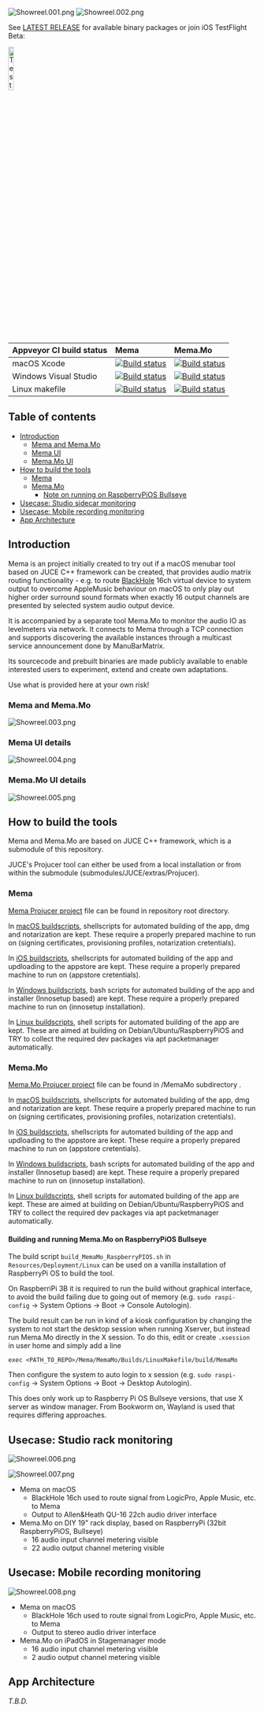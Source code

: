 ![Showreel.001.png](Resources/Documentation/Showreel/Showreel.001.png "Mema Headline Icons")
![Showreel.002.png](Resources/Documentation/Showreel/Showreel.002.png "Mema Headline Icons")

See [LATEST RELEASE](https://github.com/ChristianAhrens/Mema/releases/latest) for available binary packages or join iOS TestFlight Beta:

<img src="Resources/AppStore/TestFlightQRCode.png" alt="TestFlight QR Code" width="15%">


|Appveyor CI build status|Mema|Mema.Mo|
|:----------------|:-----|:-----|
|macOS Xcode| [![Build status](https://ci.appveyor.com/api/projects/status/m1jqb2d19wv9e74o?svg=true)](https://ci.appveyor.com/project/ChristianAhrens/Mema-06mmy) | [![Build status](https://ci.appveyor.com/api/projects/status/va72we76lhlkxxs5?svg=true)](https://ci.appveyor.com/project/ChristianAhrens/Mema-ubusx) |
|Windows Visual Studio| [![Build status](https://ci.appveyor.com/api/projects/status/2wi23e7i44xh1fye?svg=true)](https://ci.appveyor.com/project/ChristianAhrens/Mema) | [![Build status](https://ci.appveyor.com/api/projects/status/hp8ixwxa5ccumjcj?svg=true)](https://ci.appveyor.com/project/ChristianAhrens/Mema-t97el) |
|Linux makefile| [![Build status](https://ci.appveyor.com/api/projects/status/3lwra86k9i0233io?svg=true)](https://ci.appveyor.com/project/ChristianAhrens/Mema-y20bx) | [![Build status](https://ci.appveyor.com/api/projects/status/j0qj6sqtaa5mq4dc?svg=true)](https://ci.appveyor.com/project/ChristianAhrens/Mema-vhiu1) |


<a name="toc" />

## Table of contents

* [Introduction](#introduction)
  * [Mema and Mema.Mo](#MemaNmonitor)
  * [Mema UI](#MemaUI)
  * [Mema.Mo UI](#MemaMoUI)
* [How to build the tools](#howtobuild)
  * [Mema](#buildMema)
  * [Mema.Mo](#buildMemaMo)
    * [Note on running on RaspberryPiOS Bullseye](#runonbullseye)
* [Usecase: Studio sidecar monitoring](#rackmonitoringusecase)
* [Usecase: Mobile recording monitoring](#mobilerecordingusecase)
* [App Architecture](#architectureoverview)


<a name="introduction" />

## Introduction

Mema is an project initially created to try out if a macOS menubar tool based on JUCE C++ framework can be created, that provides audio matrix routing functionality - e.g. to route [BlackHole](https://github.com/ExistentialAudio/BlackHole) 16ch virtual device to system output to overcome AppleMusic behaviour on macOS to only play out higher order surround sound formats when exactly 16 output channels are presented by selected system audio output device.

It is accompanied by a separate tool Mema.Mo to monitor the audio IO as levelmeters via network. It connects to Mema through a TCP connection and supports discovering the available instances through a multicast service announcement done by ManuBarMatrix.

Its sourcecode and prebuilt binaries are made publicly available to enable interested users to experiment, extend and create own adaptations.

Use what is provided here at your own risk!

<a name="MemaNmonitor" />

### Mema and Mema.Mo

![Showreel.003.png](Resources/Documentation/Showreel/Showreel.003.png "Mema and -Monitor in action")

<a name="MemaUI" />

### Mema UI details

![Showreel.004.png](Resources/Documentation/Showreel/Showreel.004.png "Mema UI")

<a name="MemaMoUI" />

### Mema.Mo UI details

![Showreel.005.png](Resources/Documentation/Showreel/Showreel.005.png "Mema.Mo UI")


<a name="howtobuild" />

## How to build the tools

Mema and Mema.Mo are based on JUCE C++ framework, which is a submodule of this repository.

JUCE's Projucer tool can either be used from a local installation or from within the submodule (submodules/JUCE/extras/Projucer).

<a name="buildMema" />

### Mema

[Mema Projucer project](Mema.jucer) file can be found in repository root directory.

In [macOS buildscripts](Resources/Deployment/macOS), shellscripts for automated building of the app, dmg and notarization are kept. These require a properly prepared machine to run on (signing certificates, provisioning profiles, notarization cretentials).

In [iOS buildscripts](Resources/Deployment/iOS), shellscripts for automated building of the app and updloading to the appstore are kept. These require a properly prepared machine to run on (appstore cretentials).

In [Windows buildscripts](Resources/Deployment/Windows), bash scripts for automated building of the app and installer (Innosetup based) are kept. These require a properly prepared machine to run on (innosetup installation).

In [Linux buildscripts](Resources/Deployment/Linux), shell scripts for automated building of the app are kept. These are aimed at building on Debian/Ubuntu/RaspberryPiOS and TRY to collect the required dev packages via apt packetmanager automatically.

<a name="buildMemaMo" />

### Mema.Mo

[Mema.Mo Projucer project](MemaMo/MemaMo.jucer) file can be found in /MemaMo subdirectory .

In [macOS buildscripts](Resources/Deployment/macOS), shellscripts for automated building of the app, dmg and notarization are kept. These require a properly prepared machine to run on (signing certificates, provisioning profiles, notarization cretentials).

In [iOS buildscripts](Resources/Deployment/iOS), shellscripts for automated building of the app and updloading to the appstore are kept. These require a properly prepared machine to run on (appstore cretentials).

In [Windows buildscripts](Resources/Deployment/Windows), bash scripts for automated building of the app and installer (Innosetup based) are kept. These require a properly prepared machine to run on (innosetup installation).

In [Linux buildscripts](Resources/Deployment/Linux), shell scripts for automated building of the app are kept. These are aimed at building on Debian/Ubuntu/RaspberryPiOS and TRY to collect the required dev packages via apt packetmanager automatically.

<a name="runonbullseye" />

#### Building and running Mema.Mo on RaspberryPiOS Bullseye

The build script `build_MemaMo_RaspberryPIOS.sh` in `Resources/Deployment/Linux` can be used on a vanilla installation of RaspberryPi OS to build the tool.

On RaspberriPi 3B it is required to run the build without graphical interface, to avoid the build failing due to going out of memory (e.g. `sudo raspi-config` -> System Options -> Boot -> Console Autologin).

The build result can be run in kind of a kiosk configuration by changing the system to not start the desktop session when running Xserver, but instead run Mema.Mo directly in the X session. To do this, edit or create `.xsession` in user home and simply add a line
```
exec <PATH_TO_REPO>/Mema/MemaMo/Builds/LinuxMakefile/build/MemaMo
```
Then configure the system to auto login to x session (e.g. `sudo raspi-config` -> System Options -> Boot -> Desktop Autologin).

This does only work up to Raspberry Pi OS Bullseye versions, that use X server as window manager. From Bookworm on, Wayland is used that requires differing approaches.

<a name="rackmonitoringusecase" />

## Usecase: Studio rack monitoring

![Showreel.006.png](Resources/Documentation/Showreel/Showreel.006.png "Homestudio setup")

![Showreel.007.png](Resources/Documentation/Showreel/Showreel.007.png "RaspberryPi rack DIY device")

* Mema on macOS
  * BlackHole 16ch used to route signal from LogicPro, Apple Music, etc. to Mema
  * Output to Allen&Heath QU-16 22ch audio driver interface
* Mema.Mo on DIY 19" rack display, based on RaspberryPi (32bit RaspberryPiOS, Bullseye)
  * 16 audio input channel metering visible
  * 22 audio output channel metering visible


<a name="mobilerecordingusecase" />

## Usecase: Mobile recording monitoring

![Showreel.008.png](Resources/Documentation/Showreel/Showreel.008.png "Mobile rig")

* Mema on macOS
  * BlackHole 16ch used to route signal from LogicPro, Apple Music, etc. to Mema
  * Output to stereo audio driver interface
* Mema.Mo on iPadOS in Stagemanager mode
  * 16 audio input channel metering visible
  * 2 audio output channel metering visible


<a name="architectureoverview" />

## App Architecture

_T.B.D._
